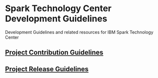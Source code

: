Spark Technology Center Development Guidelines
==============================================

Development Guidelines and related resources for IBM Spark Technology Center

[Project Contribution Guidelines](./project-contribution-guidelines.md)
-----------------------------------------------------------------------

[Project Release Guidelines](./project-release-guidelines.md)
-------------------------------------------------------------


